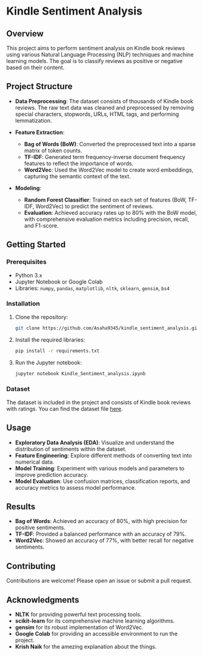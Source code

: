 # Kindle Sentiment Analysis

## Overview

This project aims to perform sentiment analysis on Kindle book reviews using various Natural Language Processing (NLP) techniques and machine learning models. The goal is to classify reviews as positive or negative based on their content.

## Project Structure

- **Data Preprocessing**: The dataset consists of thousands of Kindle book reviews. The raw text data was cleaned and preprocessed by removing special characters, stopwords, URLs, HTML tags, and performing lemmatization.
  
- **Feature Extraction**: 
  - **Bag of Words (BoW)**: Converted the preprocessed text into a sparse matrix of token counts.
  - **TF-IDF**: Generated term frequency-inverse document frequency features to reflect the importance of words.
  - **Word2Vec**: Used the Word2Vec model to create word embeddings, capturing the semantic context of the text.

- **Modeling**:
  - **Random Forest Classifier**: Trained on each set of features (BoW, TF-IDF, Word2Vec) to predict the sentiment of reviews.
  - **Evaluation**: Achieved accuracy rates up to 80% with the BoW model, with comprehensive evaluation metrics including precision, recall, and F1-score.

## Getting Started

### Prerequisites

- Python 3.x
- Jupyter Notebook or Google Colab
- Libraries: `numpy`, `pandas`, `matplotlib`, `nltk`, `sklearn`, `gensim`, `bs4`

### Installation

1. Clone the repository:
   ```bash
   git clone https://github.com/Asaha9345/kindle_sentiment_analysis.git
   ```
2. Install the required libraries:
   ```bash
   pip install -r requirements.txt
   ```
3. Run the Jupyter notebook:
   ```bash
   jupyter notebook Kindle_Sentiment_analysis.ipynb
   ```

### Dataset

The dataset is included in the project and consists of Kindle book reviews with ratings. You can find the dataset file [here](link-to-dataset-if-available).

## Usage

- **Exploratory Data Analysis (EDA)**: Visualize and understand the distribution of sentiments within the dataset.
- **Feature Engineering**: Explore different methods of converting text into numerical data.
- **Model Training**: Experiment with various models and parameters to improve prediction accuracy.
- **Model Evaluation**: Use confusion matrices, classification reports, and accuracy metrics to assess model performance.

## Results

- **Bag of Words**: Achieved an accuracy of 80%, with high precision for positive sentiments.
- **TF-IDF**: Provided a balanced performance with an accuracy of 79%.
- **Word2Vec**: Showed an accuracy of 77%, with better recall for negative sentiments.

## Contributing

Contributions are welcome! Please open an issue or submit a pull request.

## Acknowledgments

- **NLTK** for providing powerful text processing tools.
- **scikit-learn** for its comprehensive machine learning algorithms.
- **gensim** for its robust implementation of Word2Vec.
- **Google Colab** for providing an accessible environment to run the project.
- **Krish Naik** for the amezing explanation about the things.
